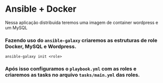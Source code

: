 # Ansible + Docker

Nessa aplicação distribuida teremos uma imagem de container wordpress e um MySQL

### Fazendo uso do `ansible-galaxy` criaremos as estruturas de role Docker, MySQL e Wordpress.

`ansible-galaxy init <role>`

### Após isso configuramos o `playbook.yml` com as roles e criaremos as tasks no arquivo `tasks/main.yml` das roles.
